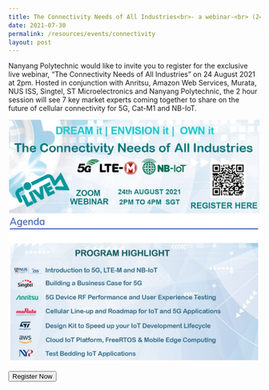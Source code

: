 ```yaml
---
title: The Connectivity Needs of All Industries<br>- a webinar-<br> (24 Aug)
date: 2021-07-30
permalink: /resources/events/connectivity
layout: post
---
```

Nanyang Polytechnic would like to invite you to register for the exclusive live webinar, “The Connectivity Needs of All Industries” on 24 August 2021 at 2pm. 
Hosted in conjunction with Anritsu, Amazon Web Services, Murata, NUS ISS, Singtel, ST Microelectronics and Nanyang Polytechnic, the 2 hour session will see 7 key market experts coming together to share on the future of cellular connectivity for 5G, Cat-M1 and NB-IoT. 

![Alt text for image on Isomer site](/images/NYP24AugBanner.jpg)
![Alt text for image on Isomer site](/images/Agenda_NYP_24Aug.jpg)

<a href="https://www.google.com"><button>Register Now</button></a>